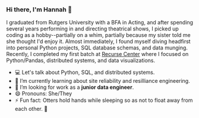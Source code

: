 ### Hi there, I'm Hannah 🐺 

I graduated from Rutgers University with a BFA in Acting, and after spending several years performing in and directing theatrical shows, I picked up coding as a hobby--partially on a whim, partially because my sister told me she thought I'd enjoy it. Almost immediately, I found myself diving headfirst into personal Python projects, SQL database schemas, and data munging. Recently, I completed my first batch at [Recurse Center](https://www.recurse.com/) where I focused on Python/Pandas, distributed systems, and data visualizations.

- 💻 Let's talk about Python, SQL, and distributed systems. 
- 🌱 I’m currently learning about site reliability and resilliance engineering.
- 👯 I’m looking for work as a **junior data engineer**.
- 😄 Pronouns: She/They
- ⚡ Fun fact: Otters hold hands while sleeping so as not to float away from each other. 🦦 

